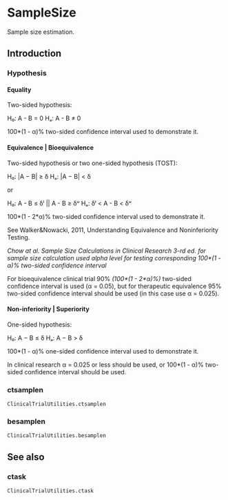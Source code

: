# SampleSize

Sample size estimation.

## Introduction

### Hypothesis

#### Equality

Two-sided hypothesis:

H₀: A - B = 0
Hₐ: A - B ≠ 0

100\*(1 - α)% two-sided confidence interval used to demonstrate it.

#### Equivalence | Bioequivalence

Two-sided hypothesis or two one-sided hypothesis (TOST):

H₀: |A − B| ≥ δ
Hₐ: |A − B| < δ

or

H₀: A - B ≤ δˡ || A - B ≥ δᵘ
Hₐ: δˡ < A - B < δᵘ

100\*(1 - 2\*α)% two-sided confidence interval used to demonstrate it.

See Walker&Nowacki, 2011, Understanding Equivalence and Noninferiority Testing.

*Chow at al. Sample Size Calculations in Clinical Research 3-rd ed. for sample size calculation used alpha level for testing corresponding 100\*(1 - α)% two-sided confidence interval*

For bioequivalence clinical trial 90% *(100\*(1 - 2\*α)%)* two-sided confidence interval is used (α = 0.05), but for therapeutic equivalence 95% two-sided confidence interval should be used (in this case use α = 0.025).

#### Non-inferiority | Superiority

One-sided hypothesis:

H₀: A − B ≤ δ
Hₐ: A − B > δ

100\*(1 - α)% one-sided confidence interval used to demonstrate it.

In clinical research α = 0.025 or less should be used, or 100*(1 - α)% two-sided confidence interval should be used.

### ctsamplen
```@docs
ClinicalTrialUtilities.ctsamplen
```

### besamplen
```@docs
ClinicalTrialUtilities.besamplen
```
## See also 

### ctask 
```@docs
ClinicalTrialUtilities.ctask 
```
